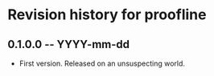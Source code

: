 # Revision history for proofline

## 0.1.0.0 -- YYYY-mm-dd

* First version. Released on an unsuspecting world.
